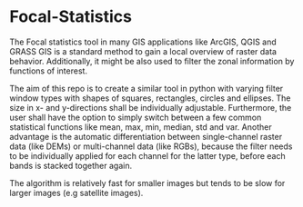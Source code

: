 # Focal-Statistics
The Focal statistics tool in many GIS applications like ArcGIS, QGIS and GRASS GIS is a standard method to gain a local overview of raster data behavior. Additionally, it might be also used to filter the zonal information by functions of interest.

The aim of this repo is to create a similar tool in python with varying filter window types with shapes of squares, rectangles, circles and ellipses. The size in x- and y-directions shall be individually adjustable. Furthermore, the user shall have the option to simply switch between a few common statistical functions like mean, max, min, median, std and var. Another advantage is the automatic differentiation between single-channel raster data (like DEMs) or multi-channel data (like RGBs), because the filter needs to be individually applied for each channel for the latter type, before each bands is stacked together again.

The algorithm is relatively fast for smaller images but tends to be slow for larger images (e.g satellite images).
